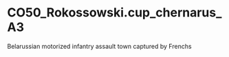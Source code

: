 # CO50_Rokossowski.cup_chernarus_A3
 Belarussian motorized infantry assault town captured by Frenchs
